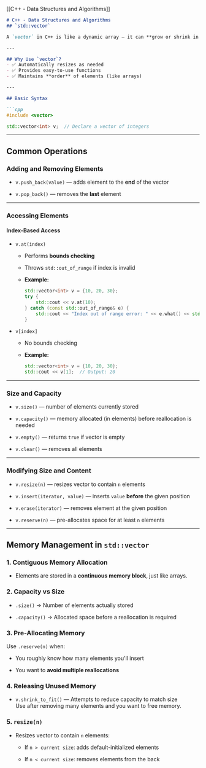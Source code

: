 [[C++ - Data Structures and Algorithms]]

````markdown
# C++ - Data Structures and Algorithms  
## `std::vector`

A `vector` in C++ is like a dynamic array — it can **grow or shrink in size** while your program is running.

---

## Why Use `vector`?
- ✅ Automatically resizes as needed  
- ✅ Provides easy-to-use functions  
- ✅ Maintains **order** of elements (like arrays)

---

## Basic Syntax

```cpp
#include <vector>

std::vector<int> v;  // Declare a vector of integers
````

---

## Common Operations

### Adding and Removing Elements

- `v.push_back(value)` — adds element to the **end** of the vector
    
- `v.pop_back()` — removes the **last** element
    

---

### Accessing Elements

#### Index-Based Access

- `v.at(index)`
    
    - Performs **bounds checking**
        
    - Throws `std::out_of_range` if index is invalid
        
    - **Example:**
        
        ```cpp
        std::vector<int> v = {10, 20, 30};
        try {
            std::cout << v.at(10);
        } catch (const std::out_of_range& e) {
            std::cout << "Index out of range error: " << e.what() << std::endl;
        }
        ```
        
- `v[index]`
    
    - No bounds checking
        
    - **Example:**
        
        ```cpp
        std::vector<int> v = {10, 20, 30};
        std::cout << v[1];  // Output: 20
        ```
        

---

### Size and Capacity

- `v.size()` — number of elements currently stored
    
- `v.capacity()` — memory allocated (in elements) before reallocation is needed
    
- `v.empty()` — returns `true` if vector is empty
    
- `v.clear()` — removes all elements
    

---

### Modifying Size and Content

- `v.resize(n)` — resizes vector to contain `n` elements
    
- `v.insert(iterator, value)` — inserts `value` **before** the given position
    
- `v.erase(iterator)` — removes element at the given position
    
- `v.reserve(n)` — pre-allocates space for at least `n` elements
    

---

## Memory Management in `std::vector`

### 1. Contiguous Memory Allocation

- Elements are stored in a **continuous memory block**, just like arrays.
    

### 2. Capacity vs Size

- `.size()` → Number of elements actually stored
    
- `.capacity()` → Allocated space before a reallocation is required
    

### 3. Pre-Allocating Memory

Use `.reserve(n)` when:

- You roughly know how many elements you'll insert
    
- You want to **avoid multiple reallocations**
    

### 4. Releasing Unused Memory

- `v.shrink_to_fit()` — Attempts to reduce capacity to match size  
    Use after removing many elements and you want to free memory.
    

### 5. `resize(n)`

- Resizes vector to contain `n` elements:
    
    - If `n > current size`: adds default-initialized elements
        
    - If `n < current size`: removes elements from the back
        